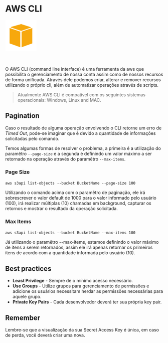 # AWS CLI 

<img height=100px; alt="aws_cli" src="../images/aws-cli.png" />

<p>&nbsp;</p>

O AWS CLI (command line interface) é uma ferramenta da aws que possibilita o gerenciamento de nossa conta assim como de nossos recursos de forma unificada. Através dele podemos criar, alterar e remover recursos utilizando o próprio cli, além de automatizar operações através de scripts.

> Atualmente AWS CLI é compatível com os seguintes sistemas operacionais: Windows, Linux and MAC.

## Pagination

Caso o resultado de alguma operação envolvendo o CLI retorne um erro de *Timed Out*, pode-se imaginar que é devido a quantidade de informações solicitadas pelo comando.

Temos algumas formas de resolver o problema, a primeira é a utilização do paramêtro ```--page-size``` e a segunda é definindo um valor máximo a ser retornado na operação através do paramêtro ```--max-items```.

### Page Size

```aws s3api list-objects --bucket BucketName --page-size 100```

Utilizando o comando acima com o paramêtro de paginação, ele irá sobrescrever o valor default de 1000 para o valor informado pelo usuário (100), irá realizar múltiplas (10) chamadas em background, capturar os retornos e mostrar o resultado da operação solicitada.

### Max Items

```aws s3api list-objects --bucket BucketName --max-items 100```

Já utilizando o paramêtro --max-items, estamos definindo o valor máximo de itens a serem retornados, assim ele irá apenas retornar os primeiros itens de acordo com a quantidade informada pelo usuário (10).

## Best practices

- **Least Privilege** - Sempre de o mínimo acesso necessário.
- **Use Groups** - Utilize grupos para gerenciamento de permissões e adicione os usuários necessitam herdar as permissões necessárias para aquele grupo.
- **Private Key Pairs** - Cada desenvolvedor deverá ter sua própria key pair.

## Remember

Lembre-se que a visualização da sua Secret Access Key é única, em caso de perda, você deverá criar uma nova.